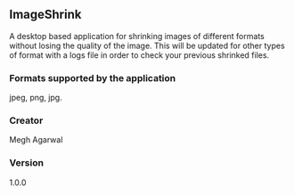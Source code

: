 ## ImageShrink
A desktop based application for shrinking images of different formats without losing the quality of the image. This will be updated for other types of format with a logs file in order to check your previous shrinked files.


### Formats supported by the application
jpeg, png, jpg.

### Creator
Megh Agarwal

### Version
1.0.0
